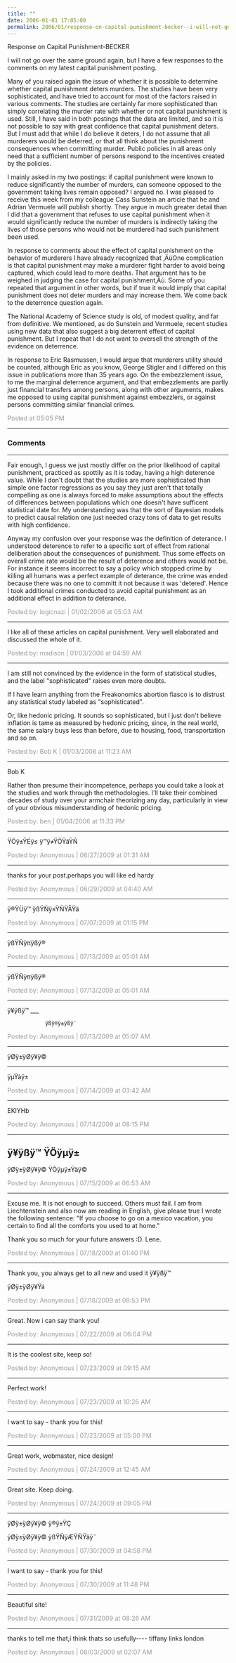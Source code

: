 ```yaml
---
title: ""
date: 2006-01-01 17:05:00
permalink: 2006/01/response-on-capital-punishment-becker--i-will-not-go-over-the-same-ground-again-but-i-have-a-few-responses-to-the-comments-o.html
---
```

Response on Capital Punishment-BECKER

I will not go over the same ground again, but I have a few responses to the comments on my latest capital punishment posting.

Many of you raised again the issue of whether it is possible to determine whether capital punishment deters murders. The studies have been very sophisticated, and have tried to account for most of the factors raised in various comments. The studies are certainly far more sophisticated than simply correlating the murder rate with whether or not capital punishment is used. Still, I have said in both postings that the data are limited, and so it is not possible to say with great confidence that capital punishment deters. But I must add that while I do believe it deters, I do not assume that all murderers would be deterred, or that all think about the punishment consequences when committing murder. Public policies in all areas only need that a sufficient number of persons respond to the incentives created by the policies.

I mainly asked in my two postings: if capital punishment were known to reduce significantly the number of murders, can someone opposed to the government taking lives remain opposed? I argued no. I was pleased to receive this week from my colleague Cass Sunstein an article that he and Adrian Vermuele will publish shortly. They argue in much greater detail than I did that a government that refuses to use capital punishment when it would significantly reduce the number of murders is indirectly taking the lives of those persons who would not be murdered had such punishment been used.  

In response to comments about the effect of capital punishment on the behavior of murderers I have already recognized that ‚ÄúOne complication is that capital punishment may make a murderer fight harder to avoid being captured, which could lead to more deaths. That argument has to be weighed in judging the case for capital punishment‚Äù. Some of you repeated that argument in other words, but if true it would imply that capital punishment does not deter murders and may increase them. We come back to the deterrence question again.

The National Academy of Science study is old, of modest quality, and far from definitive. We mentioned, as do Sunstein and Vermuele, recent studies using new data that also suggest a big deterrent effect of capital punishment. But I repeat that I do not want to oversell the strength of the evidence on deterrence.

In response to Eric Rasmussen, I would argue that murderers utility should be counted, although Eric as you know, George Stigler and I differed on this issue in publications more than 35 years ago. On the embezzlement issue, to me the marginal deterrence argument, and that embezzlements are partly just financial transfers among persons, along with other arguments, makes me opposed to using capital punishment against embezzlers, or against persons committing similar financial crimes.

<span style="color:#999">Posted at 05:05 PM</span>

<!-- more -->

---

### Comments

---

Fair enough, I guess we just mostly differ on the prior likelihood of capital punishment, practiced as  spottily as it is today, having a high deterence value.  While I don't doubt that the studies are more sophisticated than simple one factor regressions as you say they just aren't that totally compelling as one is always forced to make assumptions about the effects of differences between populations which one doesn't have sufficent statistical date for.  My understanding was that the sort of Bayesian models to predict causal relation one just needed crazy tons of data to get results with high confidence.

Anyway my confusion over your response was the definition of deterance.  I understood deterence to refer to a specific sort of effect from rational deliberation about the consequences of punishment.  Thus some effects on overall crime rate would be the result of deterence and others would not be.  For instance it seems incorrect to say a policy which stopped crime by killing all humans was a perfect example of deterance, the crime was ended because there was no one to committ it not because it was 'detered'.  Hence I took additional crimes conducted to avoid capital punishment as an additional effect in addition to deterance.

<span style="color:#999">Posted by: logicnazi | 01/02/2006 at 05:03 AM</span>

---

I like all of these articles on capital punishment. Very well elaborated and discussed the whole of it.

<span style="color:#999">Posted by: madison | 01/03/2006 at 04:59 AM</span>

---

I am still not convinced by the evidence in the form of statistical studies, and the label "sophisticated" raises even more doubts.

If I have learn anything from the Freakonomics abortion fiasco is to distrust any statistical study labeled as "sophisticated".

Or, like hedonic pricing. It sounds so sophisticated, but I just don't believe inflation is tame as measured by hedonic pricing, since, in the real world, the same salary buys less than before, due to housing, food, transportation and so on.

<span style="color:#999">Posted by: Bob K | 01/03/2006 at 11:23 AM</span>

---

Bob K

Rather than presume their incompetence, perhaps you could take a look at the studies and work through the methodologies. I'll take their combined decades of study over your armchair theorizing any day, particularly in view of your obvious misunderstanding of hedonic pricing.

<span style="color:#999">Posted by: ben | 01/04/2006 at 11:33 PM</span>

---

ŸÖÿ±ŸÉÿ≤ ÿ™ÿ≠ŸÖŸäŸÑ

<span style="color:#999">Posted by: Anonymous | 06/27/2009 at 01:31 AM</span>

---


thanks for your post.perhaps you will like ed hardy

<span style="color:#999">Posted by: Anonymous | 06/29/2009 at 04:40 AM</span>

---

ÿ®ŸÜÿ™ ÿßŸÑÿ≤ŸÑŸÅŸä

<span style="color:#999">Posted by: Anonymous | 07/07/2009 at 01:15 PM</span>

---

ÿßŸÑÿπÿßÿ®

<span style="color:#999">Posted by: Anonymous | 07/13/2009 at 05:01 AM</span>

---

ÿßŸÑÿπÿßÿ®

<span style="color:#999">Posted by: Anonymous | 07/13/2009 at 05:01 AM</span>

---

ÿ¥ÿßÿ™
				___

				ÿßÿ®ÿ±ÿßÿ¨


<span style="color:#999">Posted by: Anonymous | 07/13/2009 at 05:07 AM</span>

---

ÿØÿ±ÿØÿ¥ÿ©
___
ÿµŸàÿ±

<span style="color:#999">Posted by: Anonymous | 07/14/2009 at 03:42 AM</span>

---

EKlYHb

<span style="color:#999">Posted by: Anonymous | 07/14/2009 at 08:15 PM</span>

---

ÿ¥ÿßÿ™ ŸÖÿµÿ±
--
ÿØÿ±ÿØÿ¥ÿ© ŸÖÿµÿ±Ÿäÿ©

<span style="color:#999">Posted by: Anonymous | 07/15/2009 at 06:53 AM</span>

---

Excuse me. It is not enough to succeed. Others must fail.
I am from Liechtenstein and also now am reading in English, give please true I wrote the following sentence: "If you choose to go on a mexico vacation, you certain to find all the comforts you used to at home."

Thank you so much for your future answers :D.  Lene.

<span style="color:#999">Posted by: Anonymous | 07/18/2009 at 01:40 PM</span>

---

Thank you, you always get to all new and used it 
ÿ¥ÿßÿ™ 

ÿØÿ±ÿØÿ¥Ÿá

<span style="color:#999">Posted by: Anonymous | 07/18/2009 at 08:53 PM</span>

---

Great. Now i can say thank you!

<span style="color:#999">Posted by: Anonymous | 07/22/2009 at 06:04 PM</span>

---

It is the coolest site, keep so!

<span style="color:#999">Posted by: Anonymous | 07/23/2009 at 09:15 AM</span>

---

Perfect work!

<span style="color:#999">Posted by: Anonymous | 07/23/2009 at 10:26 AM</span>

---

I want to say - thank you for this!

<span style="color:#999">Posted by: Anonymous | 07/23/2009 at 05:00 PM</span>

---

Great work, webmaster, nice design!

<span style="color:#999">Posted by: Anonymous | 07/24/2009 at 12:45 AM</span>

---

Great site. Keep doing.

<span style="color:#999">Posted by: Anonymous | 07/24/2009 at 09:05 PM</span>

---

ÿØÿ±ÿØÿ¥ÿ© ÿ®ÿ±ŸÇ 


ÿØÿ±ÿØÿ¥ÿ© ÿßŸÑÿÆŸÑŸäÿ¨

<span style="color:#999">Posted by: Anonymous | 07/30/2009 at 04:58 PM</span>

---

I want to say - thank you for this!

<span style="color:#999">Posted by: Anonymous | 07/30/2009 at 11:48 PM</span>

---

Beautiful site!

<span style="color:#999">Posted by: Anonymous | 07/31/2009 at 08:26 AM</span>

---

thanks to tell me that,i think thats so usefully----
tiffany 
links london

<span style="color:#999">Posted by: Anonymous | 08/03/2009 at 02:07 AM</span>